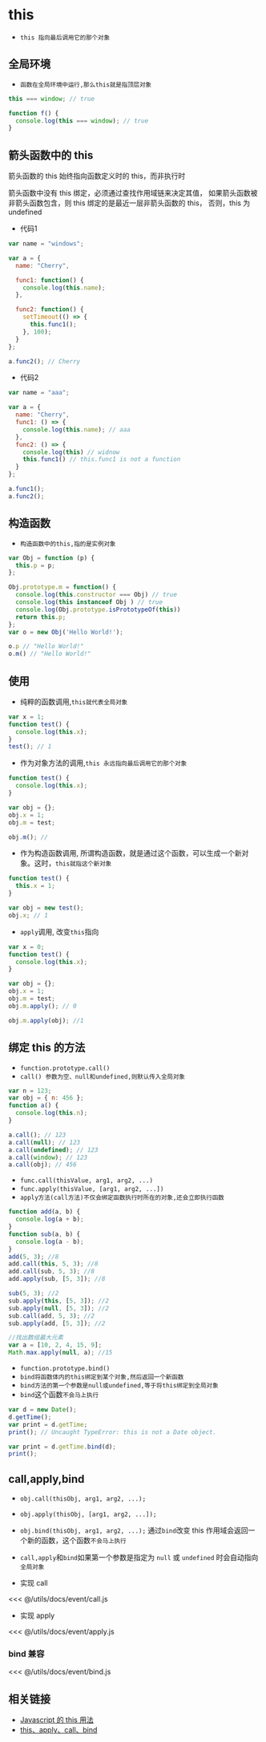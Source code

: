 # this

- `this 指向最后调用它的那个对象`

## 全局环境

- `函数在全局环境中运行,那么this就是指顶层对象`

<CodeBlock>

```js
this === window; // true

function f() {
  console.log(this === window); // true
}
```

</CodeBlock>

## 箭头函数中的 this

箭头函数的 this 始终指向函数定义时的 this，而非执行时

箭头函数中没有 this 绑定，必须通过查找作用域链来决定其值，
如果箭头函数被非箭头函数包含，则 this 绑定的是最近一层非箭头函数的 this，
否则，this 为 undefined

- 代码1

```js
var name = "windows";

var a = {
  name: "Cherry",

  func1: function() {
    console.log(this.name);
  },

  func2: function() {
    setTimeout(() => {
      this.func1();
    }, 100);
  }
};

a.func2(); // Cherry
```

- 代码2

```js
var name = "aaa";

var a = {
  name: "Cherry",
  func1: () => {
    console.log(this.name); // aaa
  },
  func2: () => {
    console.log(this) // widnow
    this.func1() // this.func1 is not a function
  }
};

a.func1();
a.func2();
```

## 构造函数

- `构造函数中的this,指的是实例对象`

<CodeBlock>

```js
var Obj = function (p) {
  this.p = p;
};

Obj.prototype.m = function() {
  console.log(this.constructor === Obj) // true
  console.log(this instanceof Obj ) // true
  console.log(Obj.prototype.isPrototypeOf(this))
  return this.p;
};
var o = new Obj('Hello World!');

o.p // "Hello World!"
o.m() // "Hello World!"
```

</CodeBlock>

## 使用

- 纯粹的函数调用,`this就代表全局对象`

<CodeBlock>

```js
var x = 1;
function test() {
  console.log(this.x);
}
test(); // 1
```

</CodeBlock>

- 作为对象方法的调用,`this 永远指向最后调用它的那个对象`

<CodeBlock>

```js
function test() {
  console.log(this.x);
}

var obj = {};
obj.x = 1;
obj.m = test;

obj.m(); //
```

</CodeBlock>

- 作为构造函数调用, 所谓构造函数，就是通过这个函数，可以生成一个新对象。这时，`this就指这个新对象`

<CodeBlock>

```js
function test() {
  this.x = 1;
}

var obj = new test();
obj.x; // 1
```

</CodeBlock>

- `apply`调用, 改变`this`指向

<CodeBlock>

```js
var x = 0;
function test() {
  console.log(this.x);
}

var obj = {};
obj.x = 1;
obj.m = test;
obj.m.apply(); // 0

obj.m.apply(obj); //1
```

</CodeBlock>

## 绑定 this 的方法

- `function.prototype.call()`
- `call() 参数为空、null和undefined,则默认传入全局对象`

<CodeBlock>

```js
var n = 123;
var obj = { n: 456 };
function a() {
  console.log(this.n);
}

a.call(); // 123
a.call(null); // 123
a.call(undefined); // 123
a.call(window); // 123
a.call(obj); // 456
```

</CodeBlock>

- `func.call(thisValue, arg1, arg2, ...)`
- `func.apply(thisValue, [arg1, arg2, ...])`
- `apply方法(call方法)不仅会绑定函数执行时所在的对象,还会立即执行函数`

<CodeBlock>

```js
function add(a, b) {
  console.log(a + b);
}
function sub(a, b) {
  console.log(a - b);
}
add(5, 3); //8
add.call(this, 5, 3); //8
add.call(sub, 5, 3); //8
add.apply(sub, [5, 3]); //8

sub(5, 3); //2
sub.apply(this, [5, 3]); //2
sub.apply(null, [5, 3]); //2
sub.call(add, 5, 3); //2
sub.apply(add, [5, 3]); //2

//找出数组最大元素
var a = [10, 2, 4, 15, 9];
Math.max.apply(null, a); //15
```

</CodeBlock>

- `function.prototype.bind()`
- `bind将函数体内的this绑定到某个对象,然后返回一个新函数`
- `bind方法的第一个参数是null或undefined,等于将this绑定到全局对象`
- `bind`这个函数`不会马上执行`

<CodeBlock>

```js
var d = new Date();
d.getTime();
var print = d.getTime;
print(); // Uncaught TypeError: this is not a Date object.

var print = d.getTime.bind(d);
print();
```

</CodeBlock>

## call,apply,bind

- `obj.call(thisObj, arg1, arg2, ...);`
- `obj.apply(thisObj, [arg1, arg2, ...]);`
- `obj.bind(thisObj, arg1, arg2, ...);` 通过`bind`改变 this 作用域会返回一个新的函数，这个函数`不会马上执行`
- `call,apply`和`bind`如果第一个参数是指定为 `null` 或 `undefined` 时会自动指向`全局对象`

- 实现 call

<<< @/utils/docs/event/call.js

- 实现 apply

<<< @/utils/docs/event/apply.js

### bind 兼容

<CodeBlock>

<<< @/utils/docs/event/bind.js

</CodeBlock>

## 相关链接

- [Javascript 的 this 用法](http://www.ruanyifeng.com/blog/2010/04/using_this_keyword_in_javascript.html)
- [this、apply、call、bind](https://juejin.im/post/59bfe84351882531b730bac2)

